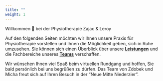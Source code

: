 ```yaml
---
title: ""
weight: 1
---
```


Willkommen 👋 bei der Physiotherapie Zajac & Leroy

Auf den folgenden Seiten möchten wir Ihnen unsere Praxis für Physiotherapie vorstellen und Ihnen die Möglichkeit geben, sich in Ruhe umzusehen. Sie können sich einen Überblick über unsere [**Leistungen**](/leistungen/) und die Fachbereiche unseres [**Teams**](/team/) verschaffen.

Wir wünschen Ihnen viel Spaß beim virtuellen Rundgang und hoffen, Sie bald persönlich bei uns begrüßen zu dürfen. Das Team von Zdobek und Micha freut sich auf Ihren Besuch in der “Neue Mitte Niederzier”.
